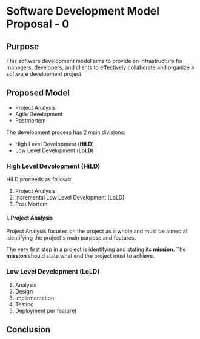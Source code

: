 Software Development Model Proposal - 0
=======================================

## Purpose

This software development model aims to provide an infrastructure for managers, developers, and clients to effectively collaborate and organize a software development project.

## Proposed Model



*    Project Analysis
*    Agile Development
*    Postmortem




The development process has 2 main divisions:

*    High Level Development (**HiLD**)
*    Low Level Development (**LoLD**)


### High Level Development (HiLD)

HiLD proceeds as follows:

1.    Project Analysis
2.    Incremental Low Level Development (LoLD)
3.    Post Mortem

#### I. Project Analysis
Project Analysis focuses on the project as a whole and must be aimed at identifying the project's main purpose and features.


The very first step in a project is identifying and stating its **mission**. The **mission** should state what end the project must to achieve.


### Low Level Development (LoLD)

1.    Analysis
2.    Design  
3.    Implementation  
4.    Testing
5.    Deployment
per feature)


## Conclusion

